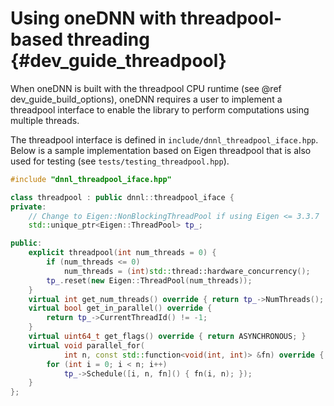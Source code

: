 Using oneDNN with threadpool-based threading {#dev_guide_threadpool}
==================================================================

When oneDNN is built with the threadpool CPU runtime (see @ref
dev_guide_build_options), oneDNN requires a user to implement a threadpool
interface to enable the library to perform computations using multiple
threads.

The threadpool interface is defined in `include/dnnl_threadpool_iface.hpp`.
Below is a sample implementation based on Eigen threadpool that is also used
for testing (see `tests/testing_threadpool.hpp`).

~~~cpp
#include "dnnl_threadpool_iface.hpp"

class threadpool : public dnnl::threadpool_iface {
private:
    // Change to Eigen::NonBlockingThreadPool if using Eigen <= 3.3.7
    std::unique_ptr<Eigen::ThreadPool> tp_;

public:
    explicit threadpool(int num_threads = 0) {
        if (num_threads <= 0)
            num_threads = (int)std::thread::hardware_concurrency();
        tp_.reset(new Eigen::ThreadPool(num_threads));
    }
    virtual int get_num_threads() override { return tp_->NumThreads(); }
    virtual bool get_in_parallel() override {
        return tp_->CurrentThreadId() != -1;
    }
    virtual uint64_t get_flags() override { return ASYNCHRONOUS; }
    virtual void parallel_for(
            int n, const std::function<void(int, int)> &fn) override {
        for (int i = 0; i < n; i++)
            tp_->Schedule([i, n, fn]() { fn(i, n); });
    }
};
~~~
